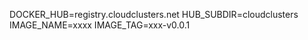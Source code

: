 DOCKER_HUB=registry.cloudclusters.net
HUB_SUBDIR=cloudclusters
IMAGE_NAME=xxxx
IMAGE_TAG=xxx-v0.0.1
